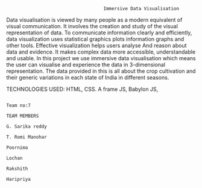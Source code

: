                                         Immersive Data Visualisation 
Data visualisation is viewed by many people as a modern equivalent of visual communication. It involves the creation and study of the visual representation of data.
To communicate information clearly and efficiently, data visualization uses statistical graphics plots information graphs and other tools. Effective visualization helps users analyse
And reason about data and evidence. It makes complex data more accessible, understandable and usable. In this project we use immersive data visualisation which means the user can visualise and experience the data in  3-dimensional representation.
The data provided in this is all about the crop cultivation and their generic variations in each state of India in different seasons.

TECHNOLOGIES USED: 
HTML, CSS. A frame JS, Babylon JS, 



                                                                                                                    Team no:7
                                                                                                              TEAM MEMBERS
                                                                                                                  G. Sarika reddy
                                                                                                                  T. Romi Manohar
                                                                                                                    Poornima
                                                                                                                      Lochan
                                                                                                                    Rakshith
                                                                                                                    Haripriya
